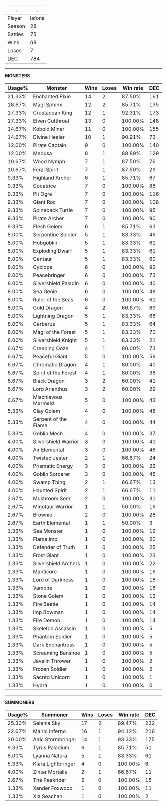 .|.
|-|-
Player|lafona
Season|28
Battles|75
Wins|68
Loses|7
DEC|784

---
**MONSTERS**

Usage%|Monster|Wins|Loses|Win rate|DEC|
-|-|-|-|-|-|
21.33%|Enchanted Pixie|14|2|87.50%|161|
18.67%|Magi Sphinx|12|2|85.71%|135|
17.33%|Crustacean King|12|1|92.31%|173|
17.33%|Elven Cutthroat|13|0|100.00%|148|
14.67%|Kobold Miner|11|0|100.00%|155|
14.67%|Divine Healer|10|1|90.91%|73|
12.00%|Pirate Captain|9|0|100.00%|140|
12.00%|Medusa|8|1|88.89%|129|
10.67%|Wood Nymph|7|1|87.50%|76|
10.67%|Feral Spirit|7|1|87.50%|29|
9.33%|Highland Archer|6|1|85.71%|67|
9.33%|Cocatrice|7|0|100.00%|88|
9.33%|Pit Ogre|7|0|100.00%|116|
9.33%|Giant Roc|7|0|100.00%|108|
9.33%|Spineback Turtle|7|0|100.00%|95|
9.33%|Pirate Archer|7|0|100.00%|90|
9.33%|Flesh Golem|6|1|85.71%|63|
8.00%|Serpentine Soldier|5|1|83.33%|46|
8.00%|Hobgoblin|5|1|83.33%|61|
8.00%|Exploding Dwarf|5|1|83.33%|61|
8.00%|Centaur|5|1|83.33%|60|
8.00%|Cyclops|6|0|100.00%|92|
8.00%|Peacebringer|6|0|100.00%|73|
8.00%|Silvershield Paladin|6|0|100.00%|40|
8.00%|Sea Genie|6|0|100.00%|48|
8.00%|Ruler of the Seas|6|0|100.00%|61|
8.00%|Gold Dragon|4|2|66.67%|69|
8.00%|Lightning Dragon|5|1|83.33%|68|
8.00%|Cerberus|5|1|83.33%|64|
8.00%|Magi of the Forest|5|1|83.33%|70|
8.00%|Silvershield Knight|5|1|83.33%|21|
6.67%|Creeping Ooze|4|1|80.00%|73|
6.67%|Peaceful Giant|5|0|100.00%|59|
6.67%|Chromatic Dragon|4|1|80.00%|40|
6.67%|Spirit of the Forest|4|1|80.00%|36|
6.67%|Black Dragon|3|2|60.00%|41|
6.67%|Lord Arianthus|3|2|60.00%|29|
6.67%|Mischievous Mermaid|5|0|100.00%|43|
5.33%|Clay Golem|4|0|100.00%|48|
5.33%|Serpent of the Flame|4|0|100.00%|44|
5.33%|Goblin Mech|4|0|100.00%|37|
4.00%|Silvershield Warrior|3|0|100.00%|41|
4.00%|Air Elemental|3|0|100.00%|46|
4.00%|Twisted Jester|2|1|66.67%|24|
4.00%|Prismatic Energy|3|0|100.00%|23|
4.00%|Goblin Sorcerer|3|0|100.00%|45|
4.00%|Swamp Thing|2|1|66.67%|13|
4.00%|Haunted Spirit|2|1|66.67%|11|
2.67%|Mushroom Seer|2|0|100.00%|31|
2.67%|Minotaur Warrior|1|1|50.00%|16|
2.67%|Brownie|2|0|100.00%|28|
2.67%|Earth Elemental|1|1|50.00%|3|
1.33%|Sea Monster|1|0|100.00%|19|
1.33%|Flame Imp|1|0|100.00%|20|
1.33%|Defender of Truth|1|0|100.00%|25|
1.33%|Frost Giant|1|0|100.00%|23|
1.33%|Silvershield Archers|1|0|100.00%|22|
1.33%|Manticore|1|0|100.00%|16|
1.33%|Lord of Darkness|1|0|100.00%|18|
1.33%|Vampire|1|0|100.00%|18|
1.33%|Stone Golem|1|0|100.00%|13|
1.33%|Fire Beetle|1|0|100.00%|14|
1.33%|Imp Bowman|1|0|100.00%|14|
1.33%|Fire Demon|1|0|100.00%|14|
1.33%|Skeleton Assassin|1|0|100.00%|5|
1.33%|Phantom Soldier|1|0|100.00%|5|
1.33%|Dark Enchantress|1|0|100.00%|5|
1.33%|Screaming Banshee|1|0|100.00%|5|
1.33%|Javelin Thrower|1|0|100.00%|2|
1.33%|Frozen Soldier|1|0|100.00%|2|
1.33%|Sacred Unicorn|1|0|100.00%|1|
1.33%|Hydra|1|0|100.00%|0|

---
**SUMMONERS**

Usage%|Summoner|Wins|Loses|Win rate|DEC|
-|-|-|-|-|-|
25.33%|Selenia Sky|17|2|89.47%|232|
22.67%|Malric Inferno|16|1|94.12%|216|
20.00%|Alric Stormbringer|14|1|93.33%|175|
9.33%|Tyrus Paladium|6|1|85.71%|51|
8.00%|Lyanna Natura|5|1|83.33%|61|
5.33%|Kiara Lightbringer|4|0|100.00%|6|
4.00%|Zintar Mortalis|2|1|66.67%|11|
2.67%|The Peakrider|2|0|100.00%|15|
1.33%|Xander Foxwood|1|0|100.00%|11|
1.33%|Xia Seachan|1|0|100.00%|2|
